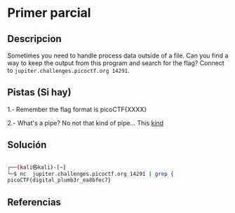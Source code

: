 # Primer parcial 

## Descripcion

Sometimes you need to handle process data outside of a file. Can you find a way to keep the output from this program and search for the flag? Connect to `jupiter.challenges.picoctf.org 14291`.

## Pistas (Si hay)

1.- Remember the flag format is picoCTF{XXXX}

2.- What's a pipe? No not that kind of pipe... This [kind](http://www.linfo.org/pipes.html)

## Solución

``` Bash

┌──(kali㉿kali)-[~]
└─$ nc  jupiter.challenges.picoctf.org 14291 | grep {
picoCTF{digital_plumb3r_ea8bfec7}

```

## Referencias
